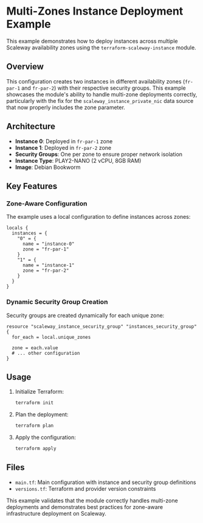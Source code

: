 # Multi-Zones Instance Deployment Example

This example demonstrates how to deploy instances across multiple Scaleway availability zones using the `terraform-scaleway-instance` module.

## Overview

This configuration creates two instances in different availability zones (`fr-par-1` and `fr-par-2`) with their respective security groups. This example showcases the module's ability to handle multi-zone deployments correctly, particularly with the fix for the `scaleway_instance_private_nic` data source that now properly includes the zone parameter.

## Architecture

- **Instance 0**: Deployed in `fr-par-1` zone
- **Instance 1**: Deployed in `fr-par-2` zone
- **Security Groups**: One per zone to ensure proper network isolation
- **Instance Type**: PLAY2-NANO (2 vCPU, 8GB RAM)
- **Image**: Debian Bookworm

## Key Features

### Zone-Aware Configuration

The example uses a local configuration to define instances across zones:

```hcl
locals {
  instances = {
    "0" = {
      name = "instance-0"
      zone = "fr-par-1"
    }
    "1" = {
      name = "instance-1"
      zone = "fr-par-2"
    }
  }
}
```

### Dynamic Security Group Creation

Security groups are created dynamically for each unique zone:

```hcl
resource "scaleway_instance_security_group" "instances_security_group" {
  for_each = local.unique_zones
  
  zone = each.value
  # ... other configuration
}
```

## Usage

1. Initialize Terraform:
   ```bash
   terraform init
   ```

2. Plan the deployment:
   ```bash
   terraform plan
   ```

3. Apply the configuration:
   ```bash
   terraform apply
   ```

## Files

- `main.tf`: Main configuration with instance and security group definitions
- `versions.tf`: Terraform and provider version constraints

This example validates that the module correctly handles multi-zone deployments and demonstrates best practices for zone-aware infrastructure deployment on Scaleway.
